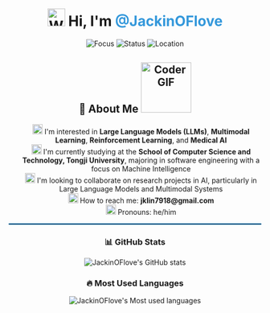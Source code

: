 <div align="center">
  <h1>
    <img src="https://raw.githubusercontent.com/Tarikul-Islam-Anik/Animated-Fluent-Emojis/master/Emojis/Hand%20gestures/Waving%20Hand.png" alt="Waving Hand" width="35" height="35" />
    Hi, I'm <span style="color:#3498db">@JackinOFlove</span>
  </h1>


<div align="center">
  <img src="https://img.shields.io/badge/Focus-AI%20Research-blue" alt="Focus" />
  <img src="https://img.shields.io/badge/Status-Student-green" alt="Status" />
  <img src="https://img.shields.io/badge/Location-China-red" alt="Location" />
</div>


## 🧠 About Me <img src="https://media.giphy.com/media/SWoSkN6DxTszqIKEqv/giphy.gif" alt="Coder GIF" width="100">

<ul style="list-style-type: none;">
  <li>
    <img src="https://raw.githubusercontent.com/Tarikul-Islam-Anik/Animated-Fluent-Emojis/master/Emojis/Objects/Telescope.png" width="20" height="20" alt="Telescope" /> I'm interested in <b>Large Language Models (LLMs)</b>, <b>Multimodal Learning</b>, <b>Reinforcement Learning</b>, and <b>Medical AI</b>
  </li>
  <li>
    <img src="https://raw.githubusercontent.com/Tarikul-Islam-Anik/Animated-Fluent-Emojis/master/Emojis/Travel%20and%20places/Rocket.png" width="20" height="20" alt="Rocket" /> I'm currently studying at the <b>School of Computer Science and Technology, Tongji University</b>, majoring in software engineering with a focus on Machine Intelligence
  </li>
  <li>
    <img src="https://raw.githubusercontent.com/Tarikul-Islam-Anik/Animated-Fluent-Emojis/master/Emojis/Objects/Link.png" width="20" height="20" alt="Link" /> I'm looking to collaborate on research projects in AI, particularly in Large Language Models and Multimodal Systems
  </li>
  <li>
    <img src="https://raw.githubusercontent.com/Tarikul-Islam-Anik/Animated-Fluent-Emojis/master/Emojis/Objects/Envelope.png" width="20" height="20" alt="Envelope" /> How to reach me: <b>jklin7918@gmail.com</b>
  </li>
  <li>
    <img src="https://raw.githubusercontent.com/Tarikul-Islam-Anik/Animated-Fluent-Emojis/master/Emojis/People/Person%20Raising%20Hand.png" width="20" height="20" alt="Person Raising Hand" /> Pronouns: he/him
  </li>
</ul>


<!---
JackinOFlove/JackinOFlove is a ✨ special ✨ repository because its `README.md` (this file) appears on your GitHub profile.
You can click the Preview link to take a look at your changes.
--->

<hr style="border: 1px solid #3498db; border-radius: 5px;">



<div align="center">
  <h3>📊 GitHub Stats</h3>
  <img src="https://github-readme-stats.vercel.app/api?username=JackinOFlove&show_icons=true&theme=tokyonight&hide_border=true&count_private=true&bg_color=0D1117&title_color=3498db&icon_color=3498db&text_color=FFFFFF" alt="JackinOFlove's GitHub stats" />
</div>





<div align="center">
  <h3>🔥 Most Used Languages</h3>
  <img src="https://github-readme-stats.vercel.app/api/top-langs/?username=JackinOFlove&layout=compact&hide_border=true&langs_count=8&theme=tokyonight&bg_color=0D1117&title_color=3498db" alt="JackinOFlove's Most used languages" />
</div>

